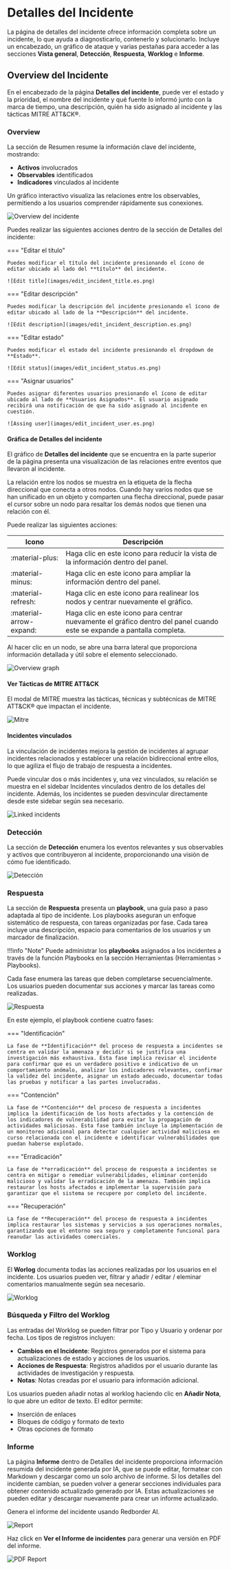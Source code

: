 # Detalles del Incidente

La página de detalles del incidente ofrece información completa sobre un incidente, lo que ayuda a diagnosticarlo, contenerlo y solucionarlo. Incluye un encabezado, un gráfico de ataque y varias pestañas para acceder a las secciones **Vista general**, **Detección**, **Respuesta**, **Worklog** e **Informe**.

## Overview del Incidente

En el encabezado de la página **Detalles del incidente**, puede ver el estado y la prioridad, el nombre del incidente y qué fuente lo informó junto con la marca de tiempo, una descripción, quién ha sido asignado al incidente y las tácticas MITRE ATT&CK®.

### Overview

La sección de Resumen resume la información clave del incidente, mostrando:

- **Activos** involucrados
- **Observables** identificados
- **Indicadores** vinculados al incidente

Un gráfico interactivo visualiza las relaciones entre los observables, permitiendo a los usuarios comprender rápidamente sus conexiones.

![Overview del incidente](images/incidents_overview.es.png)

Puedes realizar las siguientes acciones dentro de la sección de Detalles del incidente:

=== "Editar el título"

    Puedes modificar el título del incidente presionando el ícono de editar ubicado al lado del **título** del incidente.

    ![Edit title](images/edit_incident_title.es.png)

=== "Editar descripción"

    Puedes modificar la descripción del incidente presionando el ícono de editar ubicado al lado de la **Descripción** del incidente.

    ![Edit description](images/edit_incident_description.es.png)

=== "Editar estado"

    Puedes modificar el estado del incidente presionando el dropdown de **Estado**.

    ![Edit status](images/edit_incident_status.es.png)

=== "Asignar usuarios"

    Puedes asignar diferentes usuarios presionando el ícono de editar ubicado al lado de **Usuarios Asignados**. El usuario asignado recibirá una notificación de que ha sido asignado al incidente en cuestión.

    ![Assing user](images/edit_incident_user.es.png)

#### Gráfica de Detalles del incidente

El gráfico de **Detalles del incidente** que se encuentra en la parte superior de la página presenta una visualización de las relaciones entre eventos que llevaron al incidente.

La relación entre los nodos se muestra en la etiqueta de la flecha direccional que conecta a otros nodos. Cuando hay varios nodos que se han unificado en un objeto y comparten una flecha direccional, puede pasar el cursor sobre un nodo para resaltar los demás nodos que tienen una relación con él.

Puede realizar las siguientes acciones:

| Icono                   | Descripción                                                                                                             |
| ----------------------- | ----------------------------------------------------------------------------------------------------------------------- |
| :material-plus:         | Haga clic en este icono para reducir la vista de la información dentro del panel.                                       |
| :material-minus:        | Haga clic en este icono para ampliar la información dentro del panel.                                                   |
| :material-refresh:      | Haga clic en este icono para realinear los nodos y centrar nuevamente el gráfico.                                       |
| :material-arrow-expand: | Haga clic en este icono para centrar nuevamente el gráfico dentro del panel cuando este se expande a pantalla completa. |

Al hacer clic en un nodo, se abre una barra lateral que proporciona información detallada y útil sobre el elemento seleccionado.

![Overview graph](images/overview_graph_sidebar.es.png)

#### Ver Tácticas de MITRE ATT&CK 

El modal de MITRE muestra las tácticas, técnicas y subtécnicas de MITRE ATT&CK® que impactan el incidente.

![Mitre](images/mitre.es.png)

#### Incidentes vinculados

La vinculación de incidentes mejora la gestión de incidentes al agrupar incidentes relacionados y establecer una relación bidireccional entre ellos, lo que agiliza el flujo de trabajo de respuesta a incidentes.

Puede vincular dos o más incidentes y, una vez vinculados, su relación se muestra en el sidebar Incidentes vinculados dentro de los detalles del incidente. Además, los incidentes se pueden desvincular directamente desde este sidebar según sea necesario.

![Linked incidents](images/linked_incidents.es.png)

### Detección

La sección de **Detección** enumera los eventos relevantes y sus observables y activos que contribuyeron al incidente, proporcionando una visión de cómo fue identificado.

![Detección](images/incidents_detection.es.png)

### Respuesta

La sección de **Respuesta** presenta un **playbook**, una guía paso a paso adaptada al tipo de incidente. Los playbooks aseguran un enfoque sistemático de respuesta, con tareas organizadas por fase. Cada tarea incluye una descripción, espacio para comentarios de los usuarios y un marcador de finalización.

!!!info "Note"
    Puede administrar los **playbooks** asignados a los incidentes a través de la función Playbooks en la sección Herramientas (Herramientas > Playbooks).

Cada fase enumera las tareas que deben completarse secuencialmente. Los usuarios pueden documentar sus acciones y marcar las tareas como realizadas.

![Respuesta](images/incidents_response.es.png)

En este ejemplo, el playbook contiene cuatro fases:

=== "Identificación"

    La fase de **Identificación** del proceso de respuesta a incidentes se centra en validar la amenaza y decidir si se justifica una investigación más exhaustiva. Esta fase implica revisar el incidente para confirmar que es un verdadero positivo e indicativo de un comportamiento anómalo, analizar los indicadores relevantes, confirmar la validez del incidente, asignar un estado adecuado, documentar todas las pruebas y notificar a las partes involucradas.

=== "Contención"

    La fase de **Contención** del proceso de respuesta a incidentes implica la identificación de los hosts afectados y la contención de los indicadores de vulnerabilidad para evitar la propagación de actividades maliciosas. Esta fase también incluye la implementación de un monitoreo adicional para detectar cualquier actividad maliciosa en curso relacionada con el incidente e identificar vulnerabilidades que puedan haberse explotado.

=== "Erradicación"

    La fase de **erradicación** del proceso de respuesta a incidentes se centra en mitigar o remediar vulnerabilidades, eliminar contenido malicioso y validar la erradicación de la amenaza. También implica restaurar los hosts afectados e implementar la supervisión para garantizar que el sistema se recupere por completo del incidente.

=== "Recuperación"

    La fase de **Recuperación** del proceso de respuesta a incidentes implica restaurar los sistemas y servicios a sus operaciones normales, garantizando que el entorno sea seguro y completamente funcional para reanudar las actividades comerciales.

### Worklog

El **Worlog** documenta todas las acciones realizadas por los usuarios en el incidente. Los usuarios pueden ver, filtrar y añadir / editar / eleminar comentarios manualmente según sea necesario.

![Worklog](images/incidents_workload.es.png)

### Búsqueda y Filtro del Worklog

Las entradas del Worklog se pueden filtrar por Tipo y Usuario y ordenar por fecha. Los tipos de registros incluyen:

- **Cambios en el Incidente**: Registros generados por el sistema para actualizaciones de estado y acciones de los usuarios.
- **Acciones de Respuesta**: Registros añadidos por el usuario durante las actividades de investigación y respuesta.
- **Notas**: Notas creadas por el usuario para información adicional.

Los usuarios pueden añadir notas al worklog haciendo clic en **Añadir Nota**, lo que abre un editor de texto. El editor permite:

- Inserción de enlaces
- Bloques de código y formato de texto
- Otras opciones de formato

### Informe

La página **Informe** dentro de Detalles del incidente proporciona información resumida del incidente generada por IA, que se puede editar, formatear con Markdown y descargar como un solo archivo de informe. Si los detalles del incidente cambian, se pueden volver a generar secciones individuales para obtener contenido actualizado generado por IA. Estas actualizaciones se pueden editar y descargar nuevamente para crear un informe actualizado.

Genera el informe del incidente usando Redborder AI.

![Report](images/incidents_report.es.png)

Haz click en **Ver el Informe de incidentes** para generar una versión en PDF del informe.

![PDF Report](images/incidents_report_pdf.es.png)
